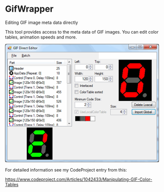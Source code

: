 # GifWrapper
Editing GIF image meta data directly

This tool provides access to the meta data of GIF images. You can edit color tables, animation speeds and more. 

![GifDirectEditor.png](GifDirectEditor.png)

For detailed information see my CodeProject entry from this:

https://www.codeproject.com/Articles/1042433/Manipulating-GIF-Color-Tables

